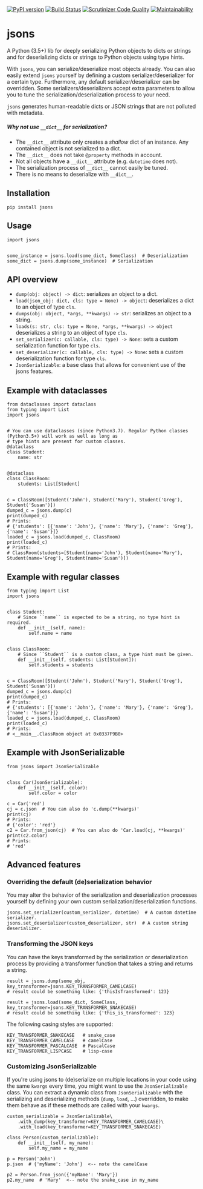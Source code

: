[![PyPI version](https://badge.fury.io/py/jsons.svg)](https://badge.fury.io/py/jsons)
[![Build Status](https://travis-ci.org/ramonhagenaars/geomodels.svg?branch=master)](https://travis-ci.org/ramonhagenaars/jsons)
[![Scrutinizer Code Quality](https://scrutinizer-ci.com/g/ramonhagenaars/jsons/badges/quality-score.png?b=master)](https://scrutinizer-ci.com/g/ramonhagenaars/jsons/?branch=master)
[![Maintainability](https://api.codeclimate.com/v1/badges/17d997068b3387c2f2c3/maintainability)](https://codeclimate.com/github/ramonhagenaars/jsons/maintainability)


# jsons
A Python (3.5+) lib for deeply serializing Python objects to dicts or strings and for 
deserializing dicts or strings to Python objects using type hints.

With `jsons`, you can serialize/deserialize most objects already. You can also easily
extend `jsons` yourself by defining a custom serializer/deserializer for a certain type.
Furthermore, any default serializer/deserializer can be overridden. Some 
serializers/deserializers accept extra parameters to allow you to tune the 
serialization/deserialization process to your need.

`jsons` generates human-readable dicts or JSON strings that are not polluted with
metadata. 

##### Why not use `__dict__` for serialization?
* The `__dict__` attribute only creates a *shallow* dict of an instance. Any contained 
  object is not serialized to a dict.
* The `__dict__` does not take `@property` methods in account.
* Not all objects have a `__dict__` attribute (e.g. `datetime` does not).
* The serialization process of `__dict__` cannot easily be tuned.
* There is no means to deserialize with `__dict__`.

## Installation
```
pip install jsons
```

## Usage
```
import jsons


some_instance = jsons.load(some_dict, SomeClass)  # Deserialization
some_dict = jsons.dump(some_instance)  # Serialization
```

## API overview
* ``dump(obj: object) -> dict``: serializes an object to a dict.
* ``load(json_obj: dict, cls: type = None) -> object``: deserializes a dict to an object of type ``cls``.
* ``dumps(obj: object, *args, **kwargs) -> str``: serializes an object to a string.
* ``loads(s: str, cls: type = None, *args, **kwargs) -> object`` deserializes a string to an object of type ``cls``.
* ``set_serializer(c: callable, cls: type) -> None``: sets a custom serialization function for type ``cls``.
* ``set_deserializer(c: callable, cls: type) -> None``: sets a custom deserialization function for type ``cls``.
* ``JsonSerializable``: a base class that allows for convenient use of the jsons features.

## Example with dataclasses
```
from dataclasses import dataclass
from typing import List
import jsons


# You can use dataclasses (since Python3.7). Regular Python classes (Python3.5+) will work as well as long as 
# type hints are present for custom classes.
@dataclass
class Student:
    name: str


@dataclass
class ClassRoom:
    students: List[Student]


c = ClassRoom([Student('John'), Student('Mary'), Student('Greg'), Student('Susan')])
dumped_c = jsons.dump(c)
print(dumped_c)
# Prints:
# {'students': [{'name': 'John'}, {'name': 'Mary'}, {'name': 'Greg'}, {'name': 'Susan'}]}
loaded_c = jsons.load(dumped_c, ClassRoom)
print(loaded_c)
# Prints:
# ClassRoom(students=[Student(name='John'), Student(name='Mary'), Student(name='Greg'), Student(name='Susan')])

```

## Example with regular classes
```
from typing import List
import jsons


class Student:
    # Since ``name`` is expected to be a string, no type hint is required.
    def __init__(self, name):
        self.name = name


class ClassRoom:
    # Since ``Student`` is a custom class, a type hint must be given.
    def __init__(self, students: List[Student]):
        self.students = students


c = ClassRoom([Student('John'), Student('Mary'), Student('Greg'), Student('Susan')])
dumped_c = jsons.dump(c)
print(dumped_c)
# Prints:
# {'students': [{'name': 'John'}, {'name': 'Mary'}, {'name': 'Greg'}, {'name': 'Susan'}]}
loaded_c = jsons.load(dumped_c, ClassRoom)
print(loaded_c)
# Prints:
# <__main__.ClassRoom object at 0x0337F9B0>

```
## Example with JsonSerializable
```
from jsons import JsonSerializable


class Car(JsonSerializable):
    def __init__(self, color):
        self.color = color

c = Car('red')
cj = c.json  # You can also do 'c.dump(**kwargs)'
print(cj)
# Prints:
# {'color': 'red'}
c2 = Car.from_json(cj)  # You can also do 'Car.load(cj, **kwargs)'
print(c2.color)
# Prints:
# 'red'
```

## Advanced features

### Overriding the default (de)serialization behavior
You may alter the behavior of the serialization and deserialization processes yourself by defining your own
custom serialization/deserialization functions.

```
jsons.set_serializer(custom_serializer, datetime)  # A custom datetime serializer.
jsons.set_deserializer(custom_deserializer, str)  # A custom string deserializer.
```

### Transforming the JSON keys
You can have the keys transformed by the serialization or deserialization process by providing a transformer 
function that takes a string and returns a string.

```
result = jsons.dump(some_obj, key_transformer=jsons.KEY_TRANSFORMER_CAMELCASE)
# result could be something like: {'thisIsTransformed': 123}

result = jsons.load(some_dict, SomeClass, key_transformer=jsons.KEY_TRANSFORMER_SNAKECASE)
# result could be something like: {'this_is_transformed': 123}
```

The following casing styles are supported:

```
KEY_TRANSFORMER_SNAKECASE   # snake_case
KEY_TRANSFORMER_CAMELCASE   # camelCase
KEY_TRANSFORMER_PASCALCASE  # PascalCase
KEY_TRANSFORMER_LISPCASE    # lisp-case
```

### Customizing JsonSerializable
If you're using jsons to (de)serialize on multiple locations in your code using 
the same ``kwargs`` every time, you might want to use the `JsonSerializable` 
class. You can extract a dynamic class from `JsonSerializable` with the 
serializing and deserializing methods (`dump`, `load`, ...) overridden, to make
them behave as if these methods are called with your ``kwargs``.

```
custom_serializable = JsonSerializable\
    .with_dump(key_transformer=KEY_TRANSFORMER_CAMELCASE)\
    .with_load(key_transformer=KEY_TRANSFORMER_SNAKECASE)
    
class Person(custom_serializable):
    def __init__(self, my_name):
        self.my_name = my_name
        
p = Person('John')
p.json  # {'myName': 'John'}  <-- note the camelCase

p2 = Person.from_json({'myName': 'Mary'})
p2.my_name  # 'Mary'  <-- note the snake_case in my_name
```
